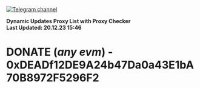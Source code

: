 [![Telegram channel](https://img.shields.io/endpoint?url=https://runkit.io/damiankrawczyk/telegram-badge/branches/master?url=https://t.me/n4z4v0d)](https://t.me/n4z4v0d) 

**Dynamic Updates Proxy List with Proxy Checker**  
**Last Updated: 20.12.23 15:46**

# DONATE (_any evm_) - 0xDEADf12DE9A24b47Da0a43E1bA70B8972F5296F2
